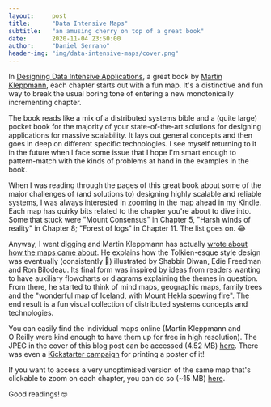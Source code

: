 ```yaml
---
layout:     post
title:      "Data Intensive Maps"
subtitle:   "an amusing cherry on top of a great book"
date:       2020-11-04 23:50:00
author:     "Daniel Serrano"
header-img: "img/data-intensive-maps/cover.png"
---
```


In [Designing Data Intensive Applications](https://www.oreilly.com/library/view/designing-data-intensive-applications/9781491903063/), a great book by [Martin Kleppmann](https://twitter.com/martinkl), each chapter starts out with a fun map. It's a distinctive and fun way to break the usual boring tone of entering a new monotonically incrementing chapter.

The book reads like a mix of a distributed systems bible and a (quite large) pocket book for the majority of your state-of-the-art solutions for designing applications for massive scalability. It lays out general concepts and then goes in deep on different specific technologies. I see myself returning to it in the future when I face some issue that I hope I'm smart enough to pattern-match with the kinds of problems at hand in the examples in the book.

When I was reading through the pages of this great book about some of the major challenges of (and solutions to) designing highly scalable and reliable systems, I was always interested in zooming in the map ahead in my Kindle. Each map has quirky bits related to the chapter you're about to dive into. Some that stuck were "Mount Consensus" in Chapter 5, "Harsh winds of reality" in Chapter 8; "Forest of logs" in Chapter 11. The list goes on. 😂

Anyway, I went digging and Martin Kleppmann has actually [wrote about how the maps came about](https://martin.kleppmann.com/2017/03/15/map-distributed-data-systems.html). He explains how the Tolkien-esque style design was eventually (consistently 😬) illustrated by Shabbir Diwan, Edie Freedman and Ron Bilodeau. Its final form was inspired by ideas from readers wanting to have auxiliary flowcharts or diagrams explaining the themes in question. From there, he started to think of mind maps, geographic maps, family trees and the "wonderful map of Iceland, with Mount Hekla spewing fire". The end result is a fun visual collection of distributed systems concepts and technologies.

You can easily find the individual maps online (Martin Kleppmann and O'Reilly were kind enough to have them up for free in high resolution). The JPEG in the cover of this blog post can be accessed (4.52 MB) [here](https://d3ansictanv2wj.cloudfront.net/ddia-poster-web-89b1c62f6eb4b57336c6cbe2148cc9a9.jpg). There was even a [Kickstarter campaign](https://www.kickstarter.com/projects/1407076797/a-map-of-the-distributed-data-systems-landscape) for printing a poster of it!

If you want to access a very unoptimised version of the same map that's clickable to zoom on each chapter, you can do so (~15 MB) [here](/maps).

Good readings! 🤓

